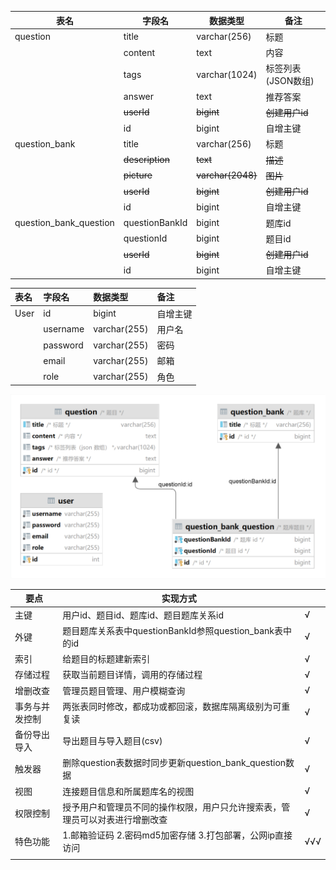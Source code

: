 | 表名                   | 字段名         | 数据类型      | 备注                |
| ---------------------- | -------------- | ------------- | ------------------- |
| question               | title          | varchar(256)  | 标题                |
|                        | content        | text          | 内容                |
|                        | tags           | varchar(1024) | 标签列表 (JSON数组) |
|                        | answer         | text          | 推荐答案            |
|                        | ~~userId~~     | ~~bigint~~    | ~~创建用户id~~      |
|                        | id             | bigint        | 自增主键            |
| question_bank          | title          | varchar(256)  | 标题                |
|                        |~~description~~ |~~text~~       |~~描述~~             |
|                        | ~~picture~~    |~~varchar(2048)~~|~~图片~~           |
|                        | ~~userId~~     | ~~bigint~~    | ~~创建用户id~~      |
|                        | id             | bigint        | 自增主键            |
| question_bank_question | questionBankId | bigint        | 题库id              |
|                        | questionId     | bigint        | 题目id              |
|                        | ~~userId~~     | ~~bigint~~    | ~~创建用户id~~      |
|                        | id             | bigint        | 自增主键            |


| 表名 | 字段名   | 数据类型     | 备注     |
| :--- | :------- | :----------- | :------- |
| User | id       | bigint       | 自增主键 |
|      | username | varchar(255) | 用户名   |
|      | password | varchar(255) | 密码     |
|      | email    | varchar(255) | 邮箱     |
|      | role     | varchar(255) | 角色     |

![](./images/sql_final.png)


| 要点           | 实现方式                                          |           |
| -------------- | ------------------------------------------------ | --------- |
| 主键           | 用户id、题目id、题库id、题目题库关系id             | √         |
| 外键           | 题目题库关系表中questionBankId参照question_bank表中的id| √     |
| 索引           | 给题目的标题建新索引                              | √         |
| 存储过程       | 获取当前题目详情，调用的存储过程                   | √         |
| 增删改查       | 管理员题目管理、用户模糊查询                       | √         |
| 事务与并发控制 | 两张表同时修改，都成功或都回滚，数据库隔离级别为可重复读     | √      |
| 备份导出导入   | 导出题目与导入题目(csv)                            | √        |
| 触发器         | 删除question表数据时同步更新question_bank_question数据| √    |
| 视图           | 连接题目信息和所属题库名的视图                     | √       |
| 权限控制| 授予用户和管理员不同的操作权限，用户只允许搜索表，管理员可以对表进行增删改查 | √ |
| 特色功能       | 1.邮箱验证码   2.密码md5加密存储 3.打包部署，公网ip直接访问               | √√√        |
|                |                                                  |            |